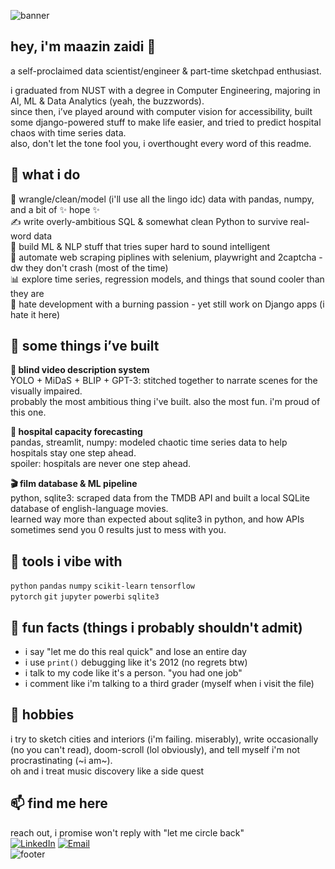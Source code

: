 ![banner](https://capsule-render.vercel.app/api?type=wave&color=0:111827,100:1F2937&height=200&text=maazin%20zaidi&fontColor=ffffff&fontSize=40&fontAlign=middle&fontAlignY=45&desc=AI%20%7C%20Data&descSize=18&descAlign=middle&descAlignY=70)
## hey, i'm maazin zaidi 👋
a self-proclaimed data scientist/engineer & part-time sketchpad enthusiast.

i graduated from NUST with a degree in Computer Engineering, majoring in AI, ML & Data Analytics (yeah, the buzzwords).  
since then, i’ve played around with computer vision for accessibility, built some django-powered stuff to make life easier, and tried to predict hospital chaos with time series data.  
also, don't let the tone fool you, i overthought every word of this readme.

## 🧠 what i do

😤 wrangle/clean/model (i'll use all the lingo idc) data with pandas, numpy, and a bit of ✨ hope ✨  
✍️ write overly-ambitious SQL & somewhat clean Python to survive real-word data  
🙏 build ML & NLP stuff that tries super hard to sound intelligent  
🔧 automate web scraping piplines with selenium, playwright and 2captcha - dw they don't crash (most of the time)  
📊 explore time series, regression models, and things that sound cooler than they are      
👀 hate development with a burning passion - yet still work on Django apps (i hate it here)  


## 🧪 some things i’ve built

**🎥 blind video description system**  
YOLO + MiDaS + BLIP + GPT-3: stitched together to narrate scenes for the visually impaired.  
probably the most ambitious thing i've built. also the most fun. i'm proud of this one.

**🏥 hospital capacity forecasting**  
pandas, streamlit, numpy: modeled chaotic time series data to help hospitals stay one step ahead.  
spoiler: hospitals are never one step ahead.

**:clapper: film database & ML pipeline**   
python, sqlite3: scraped data from the TMDB API and built a local SQLite database of english-language movies.  
learned way more than expected about sqlite3 in python, and how APIs sometimes send you 0 results just to mess with you.


## 🧰 tools i vibe with

`python` `pandas` `numpy` `scikit-learn` `tensorflow`  
`pytorch` `git` `jupyter`  `powerbi` `sqlite3`   


## 🫠 fun facts (things i probably shouldn't admit)
- i say "let me do this real quick" and lose an entire day
- i use `print()` debugging like it's 2012 (no regrets btw)
- i talk to my code like it's a person. "you had one job"
- i comment like i'm talking to a third grader (myself when i visit the file)


## 🎨 hobbies
i try to sketch cities and interiors (i'm failing. miserably), write occasionally (no you can't read), doom-scroll (lol obviously), and tell myself i'm not procrastinating (~i am~).  
oh and i treat music discovery like a side quest  


## 📫 find me here
reach out, i promise won't reply with "let me circle back"  
[![LinkedIn](https://img.shields.io/badge/linkedin-%230077B5.svg?style=flat&logo=linkedin&logoColor=white)](https://linkedin.com/in/maazinz)
[![Email](https://img.shields.io/badge/email-grey?style=flat&logo=gmail)](mailto:maazin.z406@gmail.com)  
![footer](https://capsule-render.vercel.app/api?type=waving&color=gradient&height=100&section=footer)
